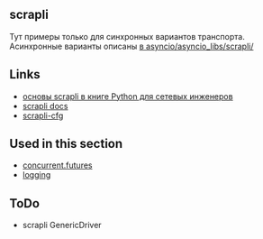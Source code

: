 ## scrapli

Тут примеры только для синхронных вариантов транспорта.
Асинхронные варианты описаны [в asyncio/asyncio_libs/scrapli/](https://github.com/natenka/pyneng-examples/tree/main/asyncio/asyncio_libs/scrapli)


## Links

* [основы scrapli в книге Python для сетевых инженеров](https://pyneng.readthedocs.io/ru/latest/book/18_ssh_telnet/scrapli.html)
* [scrapli docs](https://carlmontanari.github.io/scrapli/user_guide/basic_usage/)
* [scrapli-cfg](https://scrapli.github.io/scrapli_cfg/user_guide/quickstart/)

## Used in this section

* [concurrent.futures](https://github.com/natenka/pyneng-examples/tree/main/concurrent_futures)
* [logging](https://github.com/natenka/pyneng-examples/tree/main/logging)

## ToDo

* scrapli GenericDriver
